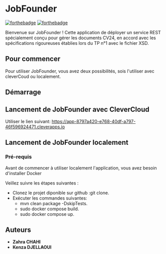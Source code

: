 # JobFounder

[![forthebadge](http://forthebadge.com/images/badges/built-with-love.svg)](http://forthebadge.com)  [![forthebadge](http://forthebadge.com/images/badges/powered-by-electricity.svg)](http://forthebadge.com)

Bienvenue sur JobFounder ! Cette application de déployer un service REST spécialement conçu pour gérer les documents CV24, en accord avec les spécifications rigoureuses établies lors du TP n°1 avec le fichier XSD.


## Pour commencer

Pour utiliser JobFounder, vous avez deux possibilités, sois l'utiliser avec cleverCoud ou localement.


## Démarrage
## Lancement de JobFounder avec CleverCloud

Utiliser le lien suivant: https://app-8797a420-e768-40df-a797-46f596924471.cleverapps.io

## Lancement de JobFounder localement
 ### Pré-requis

Avant de commencer à utiliser localement l'application, vous avez besoin d'installer Docker

 Veillez suivre les étapes suivantes : 

 - Clonez le projet diponible sur github :git clone.
 - Exécuter les commandes suivantes:
      - mvn clean package -DskipTests.
      - sudo docker compose build.
      - sudo docker compose up.

## Auteurs

* **Zahra CHAHI** 
* **Kenza DJELLAOUI** 
